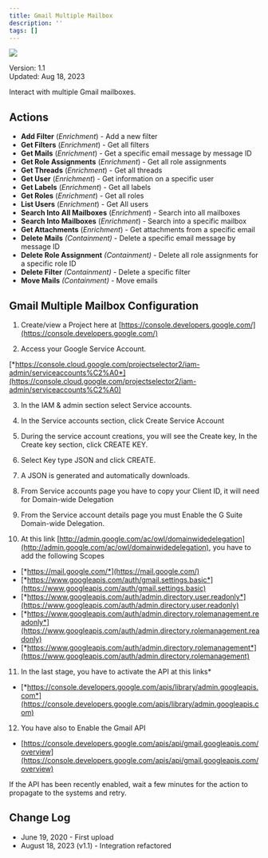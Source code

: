 ```yaml
---
title: Gmail Multiple Mailbox
description: ''
tags: []
---
```


![](/img/platform-services/automation-service/app-central/logos/google.png)

Version: 1.1  
Updated: Aug 18, 2023

Interact with multiple Gmail mailboxes.

## Actions

* **Add Filter** (*Enrichment*) - Add a new filter
* **Get Filters** (*Enrichment*) - Get all filters
* **Get Mails** (*Enrichment*) - Get a specific email message by message ID
* **Get Role Assignments** (*Enrichment*) - Get all role assignments
* **Get Threads** (*Enrichment*) - Get all threads
* **Get User** (*Enrichment*) - Get information on a specific user
* **Get Labels** (*Enrichment*) - Get all labels
* **Get Roles** (*Enrichment*) - Get all roles
* **List Users** (*Enrichment*) - Get All users
* **Search Into All Mailboxes** (*Enrichment*) - Search into all mailboxes
* **Search Into Mailboxes** (*Enrichment*) - Search into a specific mailbox
* **Get Attachments** (*Enrichment*) - Get attachments from a specific email
* **Delete Mails** *(Containment)* - Delete a specific email message by message ID
* **Delete Role Assignment** *(Containment)* - Delete all role assignments for a specific role ID
* **Delete Filter** *(Containment)* - Delete a specific filter
* **Move Mails** *(Containment)* - Move emails

## Gmail Multiple Mailbox Configuration

1) Create/view a Project here at [https://console.developers.google.com/](https://console.developers.google.com/)

2) Access your Google Service Account.

[*https://console.cloud.google.com/projectselector2/iam-admin/serviceaccounts%C2%A0*](https://console.cloud.google.com/projectselector2/iam-admin/serviceaccounts%C2%A0)

3) In the IAM & admin section select Service accounts.

4) In the Service accounts section, click Create Service Account

5) During the service account creations, you will see the Create key, In the Create key section, click CREATE KEY.

6) Select Key type JSON and click CREATE.

7) A JSON is generated and automatically downloads.

8) From Service accounts page you have to copy your Client ID, it will need for Domain-wide Delegation

9) From the Service account details page you must Enable the G Suite Domain-wide Delegation.

10) At this link [http://admin.google.com/ac/owl/domainwidedelegation](http://admin.google.com/ac/owl/domainwidedelegation), you have to add the following Scopes

* [*https://mail.google.com/*](https://mail.google.com/)
* [*https://www.googleapis.com/auth/gmail.settings.basic*](https://www.googleapis.com/auth/gmail.settings.basic)
* [*https://www.googleapis.com/auth/admin.directory.user.readonly*](https://www.googleapis.com/auth/admin.directory.user.readonly)
* [*https://www.googleapis.com/auth/admin.directory.rolemanagement.readonly*](https://www.googleapis.com/auth/admin.directory.rolemanagement.readonly)
* [*https://www.googleapis.com/auth/admin.directory.rolemanagement*](https://www.googleapis.com/auth/admin.directory.rolemanagement)

11) In the last stage, you have to activate the API at this links*

* [*https://console.developers.google.com/apis/library/admin.googleapis.com*](https://console.developers.google.com/apis/library/admin.googleapis.com)

12) You have also to Enable the Gmail API

* [https://console.developers.google.com/apis/api/gmail.googleapis.com/overview](https://console.developers.google.com/apis/api/gmail.googleapis.com/overview)

If the API has been recently enabled, wait a few minutes for the action to propagate to the systems and retry.

## Change Log

* June 19, 2020 - First upload
* August 18, 2023 (v1.1) - Integration refactored
